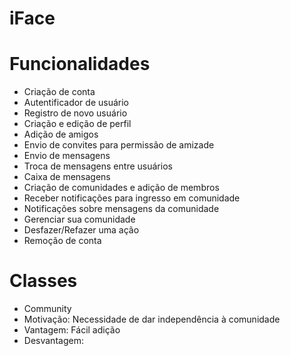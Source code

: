# iFace

# Funcionalidades

- Criação de conta
-   Autentificador de usuário
-   Registro de novo usuário
- Criação e edição de perfil
- Adição de amigos
-   Envio de convites para permissão de amizade
- Envio de mensagens
-   Troca de mensagens entre usuários
-   Caixa de mensagens
- Criação de comunidades e adição de membros
-   Receber notificações para ingresso em comunidade
-   Notificações sobre mensagens da comunidade
-   Gerenciar sua comunidade
- Desfazer/Refazer uma ação
- Remoção de conta

# Classes

- Community
-   Motivação:  Necessidade de dar independência à comunidade
-   Vantagem: Fácil adição
-   Desvantagem:


